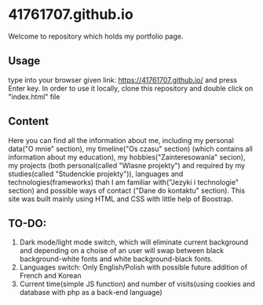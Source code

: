 # 41761707.github.io
  Welcome to repository which holds my portfolio page. 
## Usage
type into your browser given link: https://41761707.github.io/ and press Enter key.
In order to use it locally, clone this repository and double click on "index.html" file
## Content
  Here you can find all the information about me, including my personal data("O mnie" section), my timeline("Os czasu" section) (which contains all information about my education), my hobbies("Zainteresowania" secion), my projects (both personal(called "Wlasne projekty") and required by my studies(called "Studenckie projekty")), languages and technologies(frameworks) thah I am familiar with("Jezyki i technologie" section) and possible ways of contact ("Dane do kontaktu" section).
This site was built mainly using HTML and CSS with little help of Boostrap.
## TO-DO: 
1. Dark mode/light mode switch, which will eliminate current background and depending on a choise of an user will swap between black background-white fonts and white background-black fonts.
2. Languages switch: Only English/Polish with possible future addition of French and Korean
3. Current time(simple JS function) and number of visits(using cookies and database with php as a back-end language)
 

